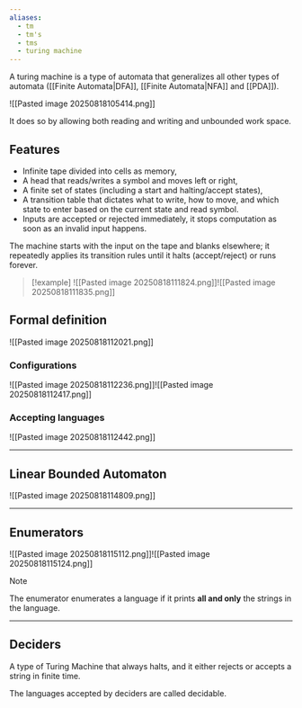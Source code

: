 ```yaml
---
aliases:
  - tm
  - tm's
  - tms
  - turing machine
---
```

A turing machine is a type of automata that generalizes all other types of automata ([[Finite Automata|DFA]], [[Finite Automata|NFA]] and [[PDA]]).

![[Pasted image 20250818105414.png]]


It does so by allowing both reading and writing and unbounded work space.

## Features

- Infinite tape divided into cells as memory, 
- A head that reads/writes a symbol and moves left or right, 
- A finite set of states (including a start and halting/accept states),
- A transition table that dictates what to write, how to move, and which state to enter based on the current state and read symbol.
- Inputs are accepted or rejected immediately, it stops computation as soon as an invalid input happens.

The machine starts with the input on the tape and blanks elsewhere; it repeatedly applies its transition rules until it halts (accept/reject) or runs forever.

> [!example]
> ![[Pasted image 20250818111824.png]]![[Pasted image 20250818111835.png]]


## Formal definition

![[Pasted image 20250818112021.png]]

### Configurations

![[Pasted image 20250818112236.png]]![[Pasted image 20250818112417.png]]

### Accepting languages

![[Pasted image 20250818112442.png]]

---

## Linear Bounded Automaton

![[Pasted image 20250818114809.png]]

---

## Enumerators

![[Pasted image 20250818115112.png]]![[Pasted image 20250818115124.png]]

> [!note]
> The enumerator enumerates a language if it prints **all and only** the strings in the language.

---

## Deciders

A type of Turing Machine that always halts, and it either rejects or accepts a string in finite time.

The languages accepted by deciders are called decidable.